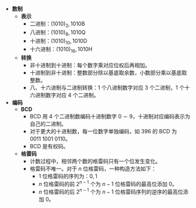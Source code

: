 - **数制**
	- **表示**
		- 二进制：$(1010)_2,1010\mathrm B$
		- 八进制：$(1010)_8,1010\mathrm Q$
		- 十进制：$(1010)_{10},1010\mathrm D$
		- 十六进制：$(1010)_{16},1010\mathrm H$
	- **转换**
		- 非十进制到十进制：每个数字乘对应位权后再相加。
		- 十进制到非十进制：整数部分除以基底取余数，小数部分乘以基底取整数。
		- 八、十六进制与二进制转换：$1$ 个八进制数字对应 $3$ 个二进制，$1$ 个十六进制数字对应 $4$ 个二进制。
- **编码**
	- **BCD**
		- BCD 用 $4$ 个二进制数编码十进制数字 $0\sim 9$，十进制对应编码表示为自己的二进制。
		- 对于更大的十进制数，每一位数字单独编码，如 $396$ 的 BCD 为 $0011\ 1001\ 0110$。
		- BCD 是有权码。
	- **格雷码**
		- 计数过程中，相邻两个数的格雷码只有一个位发生变化。
		- 格雷码不唯一。对于 $n$ 位格雷码，一种构造方法如下：
			- $1$ 位格雷码的序列为：$0,1$
			- $n$ 位格雷码的前 $2^{n-1}$ 个为 $n-1$ 位格雷码的最高位添加 $0$。
			- $n$ 位格雷码的后 $2^{n-1}$ 个为 $n-1$ 位格雷码序列的逆序的最高位添加 $0$。